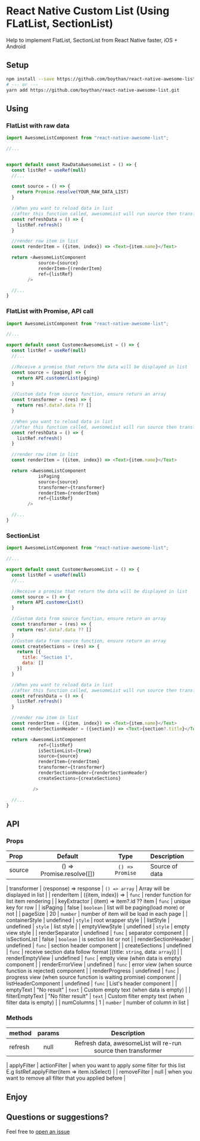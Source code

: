 # React Native Custom List (Using FLatList, SectionList)

Help to implement FlatList, SectionList from React Native faster, iOS + Android

## Setup

```sh
npm install --save https://github.com/boythan/react-native-awesome-list.git
# --- or ---
yarn add https://github.com/boythan/react-native-awesome-list.git
```

## Using

### FlatList with raw data

```js
import AwesomeListComponent from "react-native-awesome-list";

//...


export default const RawDataAwesomeList = () => {
  const listRef = useRef(null)
  //...

  const source = () => {
    return Promise.resolve(YOUR_RAW_DATA_LIST)
  }

  //When you want to reload data in list
  //after this function called, awesomeList will run source then transformer again to fetch new data for list
  const refreshData = () => {
    listRef.refresh()
  }

  //render row item in list
  const renderItem = ({item, index}) => <Text>{item.name}</Text>

  return <AwesomeListComponent
            source={source}
            renderItem={(renderItem}
            ref={listRef}
        />

  //...
}
```

### FlatList with Promise, API call

```js
import AwesomeListComponent from "react-native-awesome-list";

//...

export default const CustomerAwesomeList = () => {
  const listRef = useRef(null)
  //...

  //Receive a promise that return the data will be displayed in list
  const source = (paging) => {
    return API.customerList(paging)
  }

  //Custom data from source function, ensure return an array
  const transformer = (res) => {
    return res?.data?.data ?? []
  }

  //When you want to reload data in list
  //after this function called, awesomeList will run source then transformer again to fetch new data for list
  const refreshData = () => {
    listRef.refresh()
  }

  //render row item in list
  const renderItem = ({item, index}) => <Text>{item.name}</Text>

  return <AwesomeListComponent
            isPaging
            source={source}
            transformer={transformer}
            renderItem={renderItem}
            ref={listRef}
        />

  //...
}
```

### SectionList

```js
import AwesomeListComponent from "react-native-awesome-list";

//...

export default const CustomerAwesomeList = () => {
  const listRef = useRef(null)
  //...

  //Receive a promise that return the data will be displayed in list
  const source = () => {
    return API.customerList()
  }

  //Custom data from source function, ensure return an array
  const transformer = (res) => {
    return res?.data?.data ?? []
  }
  //Custom data from source function, ensure return an array
  const createSections = (res) => {
    return [{
      title: "Section 1",
      data: []
    }]
  }

  //When you want to reload data in list
  //after this function called, awesomeList will run source then transformer again to fetch new data for list
  const refreshData = () => {
    listRef.refresh()
  }

  //render row item in list
  const renderItem = ({item, index}) => <Text>{item.name}</Text>
  const renderSectionHeader = ({section}) => <Text>{section?.title}</Text>

  return <AwesomeListComponent
            ref={listRef}
            isSectionList={true}
            source={source}
            renderItem={renderItem}
            transformer={transformer}
            renderSectionHeader={renderSectionHeader}
            createSections={createSections}

          />

  //...
}
```

## API

### Props

| Prop   |          Default          |      Type       | Description    |
| :----- | :-----------------------: | :-------------: | :------------- |
| source | () => Promise.resolve([]) | `() => Promise` | Source of data |

| transformer | (response) => response | `() => array` | Array will be displayed in list |
| renderItem | ({item, index}) => <View/> | `func` | render function for list item rendering |
| keyExtractor | (item) => item?.id ?? item | `func` | unique key for row |
| isPaging | false | `boolean` | list will be paging(load more) or not |
| pageSize | 20 | `number` | number of item will be load in each page |
| containerStyle | undefined | `style` | root wrapper style |
| listStyle | undefined | `style` | list style |
| emptyViewStyle | undefined | `style` | empty view style |
| renderSeparator | undefined | `func` | separator component |
| isSectionList | false | `boolean` | is section list or not |
| renderSectionHeader | undefined | `func` | section header component |
| createSections | undefined | `func` | receive section data follow format [{title: `string`, data: `array`}] |
| renderEmptyView | undefined | `func` | empty view (when data is empty) component |
| renderErrorView | undefined | `func` | error view (when source function is rejected) component |
| renderProgress | undefined | `func` | progress view (when source function is waiting promise) component |
| listHeaderComponent | undefined | `func` | List's header component |
| emptyText | "No result" | `text` | Custom empty text (when data is empty) |
| filterEmptyText | "No filter result" | `text` | Custom filter empty text (when filter data is empty) |
| numColumns | 1 | `number` | number of column in list |

### Methods

| method  | params |                          Description                          |
| :------ | :----: | :-----------------------------------------------------------: |
| refresh |  null  | Refresh data, awesomeList will re-run source then transformer |

| applyFilter | actionFilter | when you want to apply some filter for this list E.g listRef.applyFilter(item => item.isSelect) |
| removeFilter | null | when you want to remove all filter that you applied before |

## Enjoy

## Questions or suggestions?

Feel free to [open an issue](https://github.com/boythan/react-native-awesome-list/issues)
